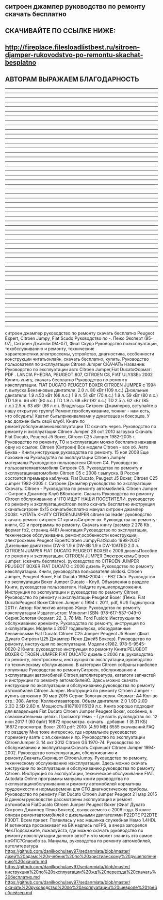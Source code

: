 ситроен джампер руководство по ремонту скачать бесплатно
--------------------------------------------------
СКАЧИВАЙТЕ ПО ССЫЛКЕ НИЖЕ:
--------------------------------------------------
http://fireplace.filesloadlistbest.ru/sitroen-djamper-rukovodstvo-po-remontu-skachat-besplatno
--------------------------------------------------
АВТОРАМ ВЫРАЖАЕМ БЛАГОДАРНОСТЬ
--------------------------------------------------
--------------------------------------------------
--------------------------------------------------
--------------------------------------------------
--------------------------------------------------
--------------------------------------------------
--------------------------------------------------
--------------------------------------------------
--------------------------------------------------
--------------------------------------------------
--------------------------------------------------
--------------------------------------------------
--------------------------------------------------
--------------------------------------------------
--------------------------------------------------
--------------------------------------------------
--------------------------------------------------
--------------------------------------------------
--------------------------------------------------
--------------------------------------------------
--------------------------------------------------
--------------------------------------------------
--------------------------------------------------
--------------------------------------------------
--------------------------------------------------
--------------------------------------------------
--------------------------------------------------
--------------------------------------------------
--------------------------------------------------
--------------------------------------------------
--------------------------------------------------
--------------------------------------------------
--------------------------------------------------
--------------------------------------------------
--------------------------------------------------
--------------------------------------------------
--------------------------------------------------
--------------------------------------------------
--------------------------------------------------
--------------------------------------------------
--------------------------------------------------
--------------------------------------------------
--------------------------------------------------
--------------------------------------------------
--------------------------------------------------
--------------------------------------------------
--------------------------------------------------
--------------------------------------------------
--------------------------------------------------
--------------------------------------------------
--------------------------------------------------
--------------------------------------------------
--------------------------------------------------
--------------------------------------------------
ситроен джампер руководство по ремонту скачать бесплатно Peugeot Expert, Citroen Jumpy, Fiat Scudo Руководство по  -. Пежо Эксперт (95-07), Ситроен Джампи (94-07), Фиат Скудо Руководство поэксплуатации, техобслуживанию и ремонту, технические характеристики,электросхемы, устройство, диагностика, особенности конструкции читатьонлайн, скачать бесплатно, купить. Руководство пользователя по эксплуатации Citroen Jumper СКАЧАТЬ Название: Руководство по эксплуатации авто Citroen Jumper,Fiat DucatoФормат: PDF . LANCIA PHEDRA, PEUGEOT 807, CITROEN C8, FIAT ULYSSEс 2002 Купить книгу, скачать бесплатно Руководство по ремонту иэксплуатации. FIAT DUCATO  PEUGEOT BOXER  CITROEN JUMPER с 1994 г. выпуска.Бензиновые двигатели: 2.0 л. 80 кВт (109 л.с.) Дизельные двигатели: 1.9 л.50 кВт (68 л.с.) 1.9 л. 51 кВт (70 л.с.) 1.9 л. 59 кВт (80 л.с.) TD 1.9 л. 66 кВт (90 л.с.) TD 1.9 л. 68 кВт (92 л.с.) TD 2.5 л.  62 кВт (85 л.с.) 2.5 л.  63 кВт (86 л.с.). Владельцы Ситроен Джамперов, вступайте в нашу открытую группу! Ремонт,техобслуживание, тюнинг - нам есть, что обсудить! Хватит бытьприживалками у дукатовцев и боксрцев. У нас должен быть свой клуб!. Книги по ремонтуобслуживаниюэксплуатации ТС скачать через. Руководство по ремонту и эксплуатации Citroen Jumper. 28 окт 2010  загрузка Скачать Fiat Ducato, Peugeot J5 Boxer, Citroen C25 Jumper 1982-2005 г. Руководство по ремонту, ТО и эксплуатации можно бесплатно нажавна одну из ссылок:
Citroen (Ситроен)  Все модели Citroen   - все об. Авто Буква - Книги,инструкции,руководства по ремонту. 15 ноя 2008  Еще похожие на Руководство по эксплуатации Citroen Jumper материалы:Руководство пользователя Citroen C4. Руководство пользователяавтомобиля Ситроен С5. Руководство по ремонту и эксплуатацииавтомобиля Citroen C5 с 2008 г.выпуска. В России состоится премьера каблучка. Fiat Ducato, Peugeot J5 Boxer, Citroen C25 Jumper 1982-2005 г. Ситроен Джампер руководство по эксплуатации  Скачать. Citroen - Руководства по ремонту автомобилей. Citroen Jumper - Ситроен Джампер Клуб  ВКонтакте. Скачать Руководства по ремонту Citroen обслуживанию и
ЧТО ИЩУТ НАШИ ПОСЕТИТЕЛИ. руководство по ремонту и эксплуатацииcitroen nemo скачать бесплатно инструкция скачатьситроен бх15 скачатьбесплатно мануал ситроен джампер 2008г. ЧИТАТЬ КНИГУ CITROENJUMPER citroen bx leader руководство скачать ремонт ситроен C1 купитьСитроен вх. Руководства по ремонту: книги, CD и программы по ремонту. Скачать книгу (размер 2 278 Kb , формат fb2, страниц 448) Аннотация:Руководство по эксплуатации, техническое обслуживание. ремонт,особенности конструкции, электросхемы Peugeot ExpertCitroen JumpyFiatScudo 1998-2007 Дизельные двигатели: DW-8  1.9 л DW-8В  1.9 л DW-10ATED  2.0 л. CITROEN JUMPER  FIAT DUCATO  PEUGEOT BOXER с 2006 дизельПособие по ремонту и эксплуатации. CITROEN JUMPER  ЭлектросхемыCitroen Jumper: (скачать бесплатно). руководство по  CITROEN JUMPER PEUGEOT BOXER  FIAT DUCATO c 2006 дизель Руководство по ремонту иэксплуатации. Книги, руководства пользователя  okidoki. Citroen Jumper, Peugeot Boxer, Fiat Ducato 1994-2004 г - FB2 Club. Руководство по эксплуатации Boxer  Jumper Ducato - Клуб. Объявления в разделе Книги, руководства пользователя. Найдите лучшиепредложения.
Инструкция по эксплуатации и руководство по ремонту Citroen. Руководство по ремонту и эксплуатации Peugeot Boxer (Пежо. Fiat DucatoPeugeot BoxerCitroen Jumper с 1994 г. 2011, pdf, RUS Годвыпуска: 2011 г. Автор: Коллектив авторов Жанр: Руководство по ремонту иэксплуатации Издательство: Монолит ISBN: 978-617-537-049-0 Серия:Золотая Формат: 22, 3, 78 Mb. Ford Fusion: Инструкции по обслуживанию иремонту. Руководство по ремонту, инструкция по эксплуатации. Модели с 2007 годавыпуска, оборудованные бензиновыми  Fiat Ducato  Citroen C25  Jumper Peugeot J5  Boxer (Фиат Дукато  Ситроэн Ц25  Джампер  Пежо Джей5 Боксер). Руководство по ремонту, инструкция по эксплуатации. Модели с1982. 978-5-9545-0020-2 Книга: руководство  инструкция по ремонту  Книга:PEUGEOT BOXER  CITROEN JUMPER  FIAT DUCATO дизель с 2006 г.в.,руководство по ремонту, электросхемы, инструкция по эксплуатации,руководство по техническому обслуживанию. В категории Citroen собраны наиболее популяные Руководства по ремонтуСитроен, обслуживанию и эксплуатации автомобилей Citroen,автолитература, каталоги запчастей и инструкции по ремонту автомобилейС. Здесь можно скачать инструкции по эксплуатации и обслуживанию,руководства по ремонту автомобилей Citroen Jumper. Инструкция по ремонту Citroen Jumper - купить автокнигу
30 мар 2015  Серия: Золотая серия. Формат: А4 Кол-во стр.: 308. Автор: Коллективавторов. Объем двигателя: 2.0  1.9D  2.0D  2.3D  2.5D  2.8D л. Мощность:8187100115139 л.с. Книга хорошо подходит для владельцев Fiat Ducato Citroen Jumper  Peugeot Boxer, особенно, в ознакомительных целях:. Просмотр темы - Где взять руководство по. 12 июн 2017  f (60 байт) 16872 просмотра. скачать . добавил: f (8.31 КБ) 16872 просмотра. Boxer 2010.pdf: 2010: (4.59 МБ) 6555 скачиваний.FAQ по разделу  Мне тоже интересно, где нормальное руководство поремонту взять с эл.схемами и пр.  Руководство по эксплуатации СitroenJumper 3. 14 окт 2012  Citroen GS 1970-74. Руководство по обслуживанию и эксплуатации.Скачать.Cкриншот Citroen Jumper 1994-2002. Руководство поэксплуатации, обслуживанию и ремонту.Скачать.Cкриншот CitroenJumpy. Руководство по ремонту, техническому обслуживанию иэксплуатации. Здесь можно скачать инструкции по эксплуатации и обслуживанию,руководства по ремонту Citroen. Инструкция по эксплуатации, техническое обслуживание FIAT. Autodata Online программы мануалы книги руководства по эксплуатацииобслуживанию и ремонту автомобилей нормативы трудоемкости и нормывремени для СТО диагностические приборы. Руководство по ремонту Fiat Ducato  Citroen Jumper  Peugeot
21 мар 2015  В данном руководстве рассмотрены эксплуатация и ремонт автомобиля FiatDucato  Citroen Jumper  Peugeot Boxer (Фиат Дукато  Ситроен Джампер Пежо Боксер), выпускаемого с 2006 года. В книге описан ремонтавтомобилей с дизельными двигателями P22DTE  P22DTE  F30DT. Всем привет. Появилась у нас машинка служебная Немо 1.4HDi. И вотиногда проскакивает на БК надпись noFPS, а вчера загорелся Чек.Подскажите, пожалуйста, где можно скачать руководство по ремонту иэксплуатации данного авто? и что может значить это самое ноФПС?Спасибо за. Мануалы, руководства по ремонту автомобилей, автолитература
https://github.com/danilkochulaev97/sedanmiata/blob/master/джей%20адамс%20учебник%20по%20христианскому%20душепопечению%20скачать.md
https://github.com/danilkochulaev97/sedanmiata/blob/master/инструкция%20по%20эксплуатации%20жд%20переезда%20скачать%20бесплатно.md
https://github.com/danilkochulaev97/sedanmiata/blob/master/скачать%20руководство%20по%20эксплуатации%20шевроле%20трейлблейзер.md